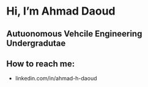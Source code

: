 # Hi, I’m Ahmad Daoud
## Autuonomous Vehcile Engineering Undergradutae

## How to reach me:
- linkedin.com/in/ahmad-h-daoud


<!---
ahmaddaoud2003/ahmaddaoud2003 is a ✨ special ✨ repository because its `README.md` (this file) appears on your GitHub profile.
You can click the Preview link to take a look at your changes.
--->
